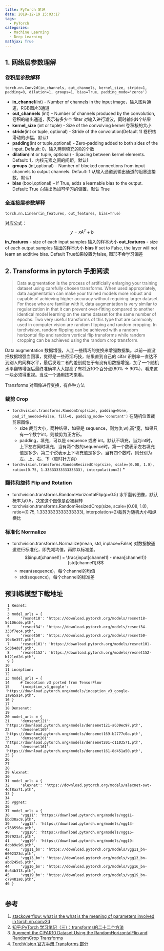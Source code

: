 ```yaml
---
title: PyTorch 笔记
date: 2019-12-19 15:03:17
tags:
  - PyTorch
categories:
  - Machine Learning
  - Deep Learning 
mathjax: True
---
```

## 1. 网络层参数理解
###  卷积层参数解释
```
torch.nn.Conv2d(in_channels, out_channels, kernel_size, stride=1, padding=0, dilation=1, groups=1, bias=True, padding_mode='zeros')
```
* **in_channel**(int) - Number of channels in the input image，输入图片通道，RGB图片3通道
* **out_channels** (int) – Number of channels produced by the convolution, 卷积的输出通道，表示有多少个 filter 对输入进行滤波，同时输出N个结果
* **kernel_size** (int or tuple) - Size of the convolving kernel 卷积核的大小
* **stride**(int or tuple, optional) - Stride of the convolution(Default 1) 卷积核滑动的步幅，默认1
* **padding**(int or tuple,optional) - Zero-padding added to both sides of the input. Default: 0，输入两侧填充的0的个数
* **dilation**(int or tuple, optional) - Spacing between kernel elements. Default: 1，内核元素之间的间距，默认1
* **groups** (int,optional) – Number of blocked connections from input channels to output channels. Default: 1 从输入通道到输出通道的阻塞连接数，默认1
* **bias** (bool,optional) – If True, adds a learnable bias to the output. Default: True 向输出添加可学习的偏置，默认 True

### 全连接层参数解释

```
torch.nn.Linear(in_features, out_features, bias=True)
```
对应公式：
$$y = x A^T + b$$

**in_features** - size of each input samples 输入的样本大小
**out_features** - size of each output samples 输出的样本大小
**bias** If set to False, the layer wiil not learn an additive bias. Default True如果设置为false, 图形不会学习偏差

## 2. Transforms in pytorch 手册阅读
>Data augmentation is the process of artificially enlarging your training dataset using carefully chosen transforms.
>When used appropriately, data augmentation can make your trained models more robust and capable of achieving higher accuracy without requiring larger dataset.
For those who are familiar with it, data augmentation is very similar to regularization in that it can prevent over-fitting compared to another identical model learning on the same dataset for the same number of epochs.
Two very useful transforms of this type that are commonly used in computer vision are random flipping and random cropping.
In torchvision, random flipping can be achieved with a random horizontal flip and random vertical flip transforms while random cropping can be achieved using the random crop transform.

Data augmentation 数据增强，人工一些精巧的变换来增强数据集。以前一直没把数据增强当回事，觉得是一些奇淫巧技，结果直到自己的 cifar 识别率一直达不到别人的同样水平，最后发现二者的差别就在于有没有用数据增强，加了一个随机水平翻转增强后最终准确率大大提高了有将近10个百分点(80% -> 90%)，看来这一块必须得重视。当成一个通用技巧来看。

Transforms 对图像进行变换，有各种方法

### 裁剪 Crop
* `torchvision.transforms.RandomCrop(size, padding=None, pad_if_needed=False, fill=0, padding_mode='constant')`
在随机位置裁剪原图像，
    * size 裁剪大小，两种结果，如果是 sequence，则为(h,w),高*宽，如果只有一个数字int，则裁剪为正方形。
    * padding，填充，可以是 sequence 或者 int。默认不填充，当为int时，上下左右同时填充，当有两个数的sequence时，第一个数表示左右填充值是多少，第二个说表示上下填充值是多少，当有四个数时，则分别为左、上、右、下（顺时针方向）
* `torchvision.transforms.RandomResizedCrop(size, scale=(0.08, 1.0), ratio=(0.75, 1.3333333333333333), interpolation=2)`
    *
### 翻转和旋转 Flip and Rotation
 * torchvision.transforms.RandomHorizontalFlip(p=0.5) 水平翻转图像，默认概率为0.5，决定这个图像是否被翻转
 * torchvision.transforms.RandomResizedCrop(size, scale=(0.08, 1.0), ratio=(0.75, 1.3333333333333333), interpolation=2)裁剪为随机大小和纵横比

### 标准化 Normalize
* torchvision.transforms.Normalize(mean, std, inplace=False)
对数据按通道进行标准化，即先减均值，再除以标准差。
$$input[channel1] = \frac{input[channel1] - mean[channel1]}{std[channel1]}$$
    * mean(sequence)，每个channel的均值
    * std(sequence)，每个channel的标准差


## 预训练模型下载地址

```
 1 Resnet:
 2 
 3 model_urls = {
 4     'resnet18': 'https://download.pytorch.org/models/resnet18-5c106cde.pth',
 5     'resnet34': 'https://download.pytorch.org/models/resnet34-333f7ec4.pth',
 6     'resnet50': 'https://download.pytorch.org/models/resnet50-19c8e357.pth',
 7     'resnet101': 'https://download.pytorch.org/models/resnet101-5d3b4d8f.pth',
 8     'resnet152': 'https://download.pytorch.org/models/resnet152-b121ed2d.pth',
 9 }
10 
11 inception:
12 
13 model_urls = {
14     # Inception v3 ported from TensorFlow
15     'inception_v3_google': 'https://download.pytorch.org/models/inception_v3_google-1a9a5a14.pth',
16 }
17 
18 Densenet:
19 
20 model_urls = {
21     'densenet121': 'https://download.pytorch.org/models/densenet121-a639ec97.pth',
22     'densenet169': 'https://download.pytorch.org/models/densenet169-b2777c0a.pth',
23     'densenet201': 'https://download.pytorch.org/models/densenet201-c1103571.pth',
24     'densenet161': 'https://download.pytorch.org/models/densenet161-8d451a50.pth',
25 }
26 
27 
28 
29 Alexnet:
30 
31 model_urls = {
32     'alexnet': 'https://download.pytorch.org/models/alexnet-owt-4df8aa71.pth',
33 }
34 
35 vggnet:
36 
37 model_urls = {
38     'vgg11': 'https://download.pytorch.org/models/vgg11-bbd30ac9.pth',
39     'vgg13': 'https://download.pytorch.org/models/vgg13-c768596a.pth',
40     'vgg16': 'https://download.pytorch.org/models/vgg16-397923af.pth',
41     'vgg19': 'https://download.pytorch.org/models/vgg19-dcbb9e9d.pth',
42     'vgg11_bn': 'https://download.pytorch.org/models/vgg11_bn-6002323d.pth',
43     'vgg13_bn': 'https://download.pytorch.org/models/vgg13_bn-abd245e5.pth',
44     'vgg16_bn': 'https://download.pytorch.org/models/vgg16_bn-6c64b313.pth',
45     'vgg19_bn': 'https://download.pytorch.org/models/vgg19_bn-c79401a0.pth',
46 }


```

## 参考

1. [stackoverflow: what is the what is the meaning of parameters involved in torch.nn.conv2d
](https://stackoverflow.com/questions/56675943/what-is-the-meaning-of-parameters-involved-in-torch-nn-conv2d)
2. [知乎:PyTorch 学习笔记（三）：transforms的二十二个方法](https://zhuanlan.zhihu.com/p/53367135)
3. [Augment the CIFAR10 Dataset Using the RandomHorizontalFlip and RandomCrop Transforms](https://www.aiworkbox.com/lessons/augment-the-cifar10-dataset-using-the-randomhorizontalflip-and-randomcrop-transforms)
4. [TorchVision 官方手册 Transforms 部分](https://pytorch.org/docs/stable/torchvision/transforms.html)
